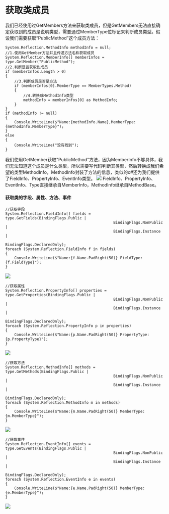 # 获取类成员

我们已经使用过GetMembers方法来获取类成员，但是GetMembers无法直接确定获取到的成员是说明类型，需要通过MemberType位标记来判断成员类型。假设我们需要获取“PublicMethod”这个成员方法：
```
System.Reflection.MethodInfo methodInfo = null;
//1.使用GetMember方法并且传递方法名称获取成员
System.Reflection.MemberInfo[] memberInfos = type.GetMember("PublicMethod");
//2.判断是否获取到成员
if (memberInfos.Length > 0)
{
    //3.判断成员是否是方法
    if (memberInfos[0].MemberType == MemberTypes.Method)
    {
        //4.转换成MethodInfo类型
        methodInfo = memberInfos[0] as MethodInfo;
    }
}
if (methodInfo != null)
{
    Console.WriteLine($"Name:{methodInfo.Name},MemberType:{methodInfo.MemberType}");
}
else
{
    Console.WriteLine("没有找到");
}
```
我们使用GetMember获取"PublicMethod"方法，因为MemberInfo不够具体，我们无法知道这个成员是什么类型，所以需要写代码判断其类型，然后转换成我们希望的类型MethodInfo，MethodInfo封装了方法的信息，类似的c#还为我们提供了FieldInfo、PropertyInfo、EventInfo类型。
![](http://ouanpg9tc.bkt.clouddn.com/image/learning/reflection02/GetMembers03.png)
FieldInfo、PropertyInfo、EventInfo、Type直接继承自MemberInfo，MethodInfo继承自MethodBase。
#### 获取类的字段、属性、方法、事件
```
//获取字段
System.Reflection.FieldInfo[] fields = type.GetFields(BindingFlags.Public |
                                                BindingFlags.NonPublic |
                                                BindingFlags.Instance |
                                                BindingFlags.DeclaredOnly);
foreach (System.Reflection.FieldInfo f in fields)
{
    Console.WriteLine($"Name:{f.Name.PadRight(50)} FieldType:{f.FieldType}");
}
```
![](http://ouanpg9tc.bkt.clouddn.com/image/learning/reflection02/FieldInfo01.png)
```
//获取属性
System.Reflection.PropertyInfo[] properties = type.GetProperties(BindingFlags.Public |
                                                BindingFlags.NonPublic |
                                                BindingFlags.Instance |
                                                BindingFlags.DeclaredOnly);
foreach (System.Reflection.PropertyInfo p in properties)
{
    Console.WriteLine($"Name:{p.Name.PadRight(50)} PropertyType:{p.PropertyType}");
}
```
![](http://ouanpg9tc.bkt.clouddn.com/image/learning/reflection02/PropertyInfo01.png)
```
//获取方法
System.Reflection.MethodInfo[] methods = type.GetMethods(BindingFlags.Public |
                                                BindingFlags.NonPublic |
                                                BindingFlags.Instance |
                                                BindingFlags.DeclaredOnly);
foreach (System.Reflection.MethodInfo m in methods)
{
    Console.WriteLine($"Name:{m.Name.PadRight(50)} MemberType:{m.MemberType}");
}
```
![](http://ouanpg9tc.bkt.clouddn.com/image/learning/reflection02/MethodInfo01.png)
```
//获取事件
System.Reflection.EventInfo[] events = type.GetEvents(BindingFlags.Public |
                                                BindingFlags.NonPublic |
                                                BindingFlags.Instance |
                                                BindingFlags.DeclaredOnly);
foreach (System.Reflection.EventInfo e in events)
{
    Console.WriteLine($"Name:{e.Name.PadRight(50)} MemberType:{e.MemberType}");
}
```
![](http://ouanpg9tc.bkt.clouddn.com/image/learning/reflection02/EventInfo01.png)